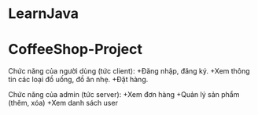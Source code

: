 # LearnJava
# CoffeeShop-Project
Chức năng của người dùng (tức client):
+Đăng nhập, đăng ký.
+Xem thông tin các loại đồ uống, đồ ăn nhẹ.
+Đặt hàng.

Chức năng của admin (tức server):
+Xem đơn hàng
+Quản lý sản phẩm (thêm, xóa) 
+Xem danh sách user
